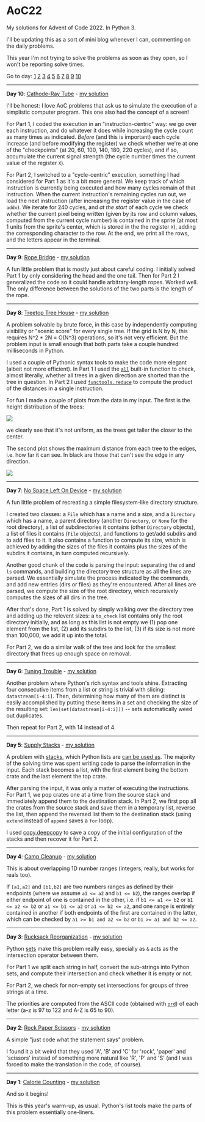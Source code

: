# AoC22
My solutions for Advent of Code 2022. In Python 3.

I'll be updating this as a sort of mini blog whenever I can, commenting on the daily problems.

This year I'm not trying to solve the problems as soon as they open, so I won't be reporting solve times.

Go to day: [1](#day1) [2](#day2) [3](#day3) [4](#day4) [5](#day5) [6](#day6) [7](#day7) [8](#day8) [9](#day9) [10](#day10)

---

**Day 10**: [Cathode-Ray Tube](https://adventofcode.com/2022/day/10)<a name="day10"></a> - [my solution](https://github.com/meithan/AoC22/blob/main/day10)

I'll be honest: I love AoC problems that ask us to simulate the execution of a simplistic computer program. This one also had the concept of a screen!

For Part 1, I coded the execution in an "instruction-centric" way: we go over each instruction, and do whatever it does while increasing the cycle count as many times as indicated. *Before* (and this is important) each cycle increase (and before modifying the register) we check whether we're at one of the "checkpoints" (at 20, 60, 100, 140, 180, 220 cycles), and if so, accumulate the current signal strength (the cycle number times the current value of the register `X`).

For Part 2, I switched to a "cycle-centric" execution, something I had considered for Part 1 as it's a bit more general. We keep track of which instruction is currently being executed and how many cycles remain of that instruction. When the current instruction's remaining cycles run out, we load the next instruction (after increasing the register value in the case of `addx`). We iterate for 240 cycles, and *at the start* of each cycle we check whether the current pixel being written (given by its row and column values, computed from the current cycle number) is contained in the sprite (at most 1 units from the sprite's center, which is stored in the the register `X`), adding the corresponding character to the row. At the end, we print all the rows, and the letters appear in the terminal.

---

**Day 9**: [Rope Bridge](https://adventofcode.com/2022/day/9)<a name="day9"></a> - [my solution](https://github.com/meithan/AoC22/blob/main/day09)

A fun little problem that is mostly just about careful coding. I initially solved Part 1 by only considering the head and the one tail. Then for Part 2 I generalized the code so it could handle arbitrary-length ropes. Worked well. The only difference between the solutions of the two parts is the length of the rope.

---

**Day 8**: [Treetop Tree House](https://adventofcode.com/2022/day/8)<a name="day8"></a> - [my solution](https://github.com/meithan/AoC22/blob/main/day08)

A problem solvable by brute force, in this case by independently computing visibility or "scenic score" for every single tree. If the grid is N by N, this requires N^2 * 2N = O(N^3) operations, so it's not very efficient. But the problem input is small enough that both parts take a couple hundred milliseconds in Python.

I used a couple of Pythonic syntax tools to make the code more elegant (albeit not more efficient). In Part 1 I used the [`all`](https://docs.python.org/3/library/functions.html#all) built-in function to check, almost literally, whether all trees in a given direction are shorted than the tree in question. In Part 2 I used [`functools.reduce`](https://docs.python.org/3/library/functools.html#functools.reduce) to compute the product of the distances in a single instruction.

For fun I made a couple of plots from the data in my input. The first is the height distribution of the trees:

![](https://github.com/meithan/AoC22/blob/main/day08/heights.png)

we clearly see that it's not uniform, as the trees get taller the closer to the center.

The second plot shows the maximum distance from each tree to the edges, i.e. how far it can see. In black are those that can't see the edge in any direction.

![](https://github.com/meithan/AoC22/blob/main/day08/distance.png)

---

**Day 7**: [No Space Left On Device](https://adventofcode.com/2022/day/7)<a name="day7"></a> - [my solution](https://github.com/meithan/AoC22/blob/main/day07)

A fun little problem of recreating a simple filesystem-like directory structure.

I created two classes: a `File` which has a name and a size, and a `Directory` which has a name, a parent directory (another `Directory`, or `None` for the root directory), a list of subdirectories it contains (other `Directory` objects), a list of files it contains (`File` objects), and functions to get/add subdirs and to add files to it. It also contains a function to compute its size, which is achieved by adding the sizes of the files it contains plus the sizes of the subdirs it contains, in turn computed recursively.

Another good chunk of the code is parsing the input: separating the `cd` and `ls` commands, and building the directory tree structure as all the lines are parsed. We essentially simulate the process indicated by the commands, and add new entries (dirs or files) as they're encountered. After all lines are parsed, we compute the size of the root directory, which recursively computes the sizes of all dirs in the tree.

After that's done, Part 1 is solved by simply walking over the directory tree and adding up the relevent sizes: a `to_check` list contains only the root directory initially, and as long as this list is not empty we (1) pop one element from the list, (2) add its subdirs to the list, (3) if its size is not more than 100,000, we add it up into the total.

For Part 2, we do a similar walk of the tree and look for the smallest directory that frees up enough space on removal.

---

**Day 6**: [Tuning Trouble](https://adventofcode.com/2022/day/6)<a name="day6"></a> - [my solution](https://github.com/meithan/AoC22/blob/main/day06)

Another problem where Python's rich syntax and tools shine. Extracting four consecutive items from a list or string is trivial with slicing: `datastream[i-4:i]`. Then, determining how many of them are distinct is easily accomplished by putting these items in a set and checking the size of the resulting set: `len(set(datastream[i-4:i]))` -- sets automatically weed out duplicates.

Then repeat for Part 2, with 14 instead of 4.

---

**Day 5**: [Supply Stacks](https://adventofcode.com/2022/day/5)<a name="day5"></a> - [my solution](https://github.com/meithan/AoC22/blob/main/day05)

A problem with [stacks](https://en.wikipedia.org/wiki/Stack_(abstract_data_type)), which Python lists are [can be used as](https://docs.python.org/3/tutorial/datastructures.html#using-lists-as-stacks). The majority of the solving time was spent writing code to parse the information in the input. Each stack becomes a list, with the first element being the bottom crate and the last element the top crate.

After parsing the input, it was only a matter of executing the instructions. For Part 1, we pop crates one at a time from the source stack and immediately append them to the destination stack. In Part 2, we first pop all the crates from the source stack and save them in a temporary list, reverse the list, then append the reversed list them to the destination stack (using `extend` instead of `append` saves a `for` loop).

I used [copy.deepcopy](https://docs.python.org/3/library/copy.html) to save a copy of the initial configuration of the stacks and then recover it for Part 2.

---

**Day 4**: [Camp Cleanup](https://adventofcode.com/2022/day/4)<a name="day4"></a> - [my solution](https://github.com/meithan/AoC22/blob/main/day04)

This is about overlapping 1D number ranges (integers, really, but works for reals too).

If `[a1,a2]` and `[b1,b2]` are two numbers ranges as defined by their endpoints (where we assume `a1 <= a2` and `b1 <= b2`), the ranges overlap if either endpoint of one is contained in the other, i.e. if `b1 <= a1 <= b2` or `b1 <= a2 <= b2` or `a1 <= b1 <= a2` or `a1 <= b2 <= a2`, and one range is entirely contained in another if both endpoints of the first are contained in the latter, which can be checked by `a1 >= b1 and a2 <= b2` or `b1 >= a1 and b2 <= a2`.

---

**Day 3**: [Rucksack Reorganization](https://adventofcode.com/2022/day/3)<a name="day3"></a> - [my solution](https://github.com/meithan/AoC22/blob/main/day03)

Python [sets](https://docs.python.org/3/library/stdtypes.html#set) make this problem really easy, specially as `&` acts as the intersection operator between them.

For Part 1 we split each string in half, convert the sub-strings into Python sets, and compute their intersection and check whether it is empty or not.

For Part 2, we check for non-empty set intersections for groups of three strings at a time.

The priorities are computed from the ASCII code (obtained with [`ord`](https://docs.python.org/3/library/functions.html#ord)) of each letter (a-z is 97 to 122 and A-Z is 65 to 90).

---

**Day 2**: [Rock Paper Scissors](https://adventofcode.com/2022/day/2)<a name="day2"></a> - [my solution](https://github.com/meithan/AoC22/blob/main/day02)

A simple "just code what the statement says" problem.

I found it a bit weird that they used 'A', 'B' and 'C' for 'rock', 'paper' and 'scissors' instead of something more natural like 'R', 'P' and 'S' (and I was forced to make the translation in the code, of course).

---

**Day 1**: [Calorie Counting](https://adventofcode.com/2022/day/1)<a name="day1"></a> - [my solution](https://github.com/meithan/AoC22/blob/main/day01)

And so it begins!

This is this year's warm-up, as usual. Python's list tools make the parts of this problem essentially one-liners.